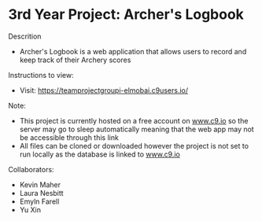 # 3rd Year Project: Archer's Logbook
Descrition
- Archer's Logbook is a web application that allows users to record and keep track of their Archery scores
 
Instructions to view:
- Visit: https://teamprojectgroupi-elmobai.c9users.io/
 
Note:
- This project is currently hosted on a free account on www.c9.io so the server may go to sleep automatically meaning that the web app may not be accessible through this link
- All files can be cloned or downloaded however the project is not set to run locally as the database is linked to www.c9.io

Collaborators:
- Kevin Maher
- Laura Nesbitt
- Emyln Farell
- Yu Xin

